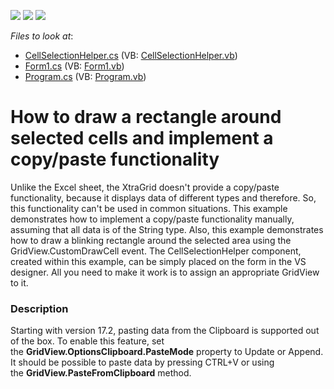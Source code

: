 <!-- default badges list -->
![](https://img.shields.io/endpoint?url=https://codecentral.devexpress.com/api/v1/VersionRange/128627995/17.2.3%2B)
[![](https://img.shields.io/badge/Open_in_DevExpress_Support_Center-FF7200?style=flat-square&logo=DevExpress&logoColor=white)](https://supportcenter.devexpress.com/ticket/details/E1603)
[![](https://img.shields.io/badge/📖_How_to_use_DevExpress_Examples-e9f6fc?style=flat-square)](https://docs.devexpress.com/GeneralInformation/403183)
<!-- default badges end -->
<!-- default file list -->
*Files to look at*:

* [CellSelectionHelper.cs](./CS/Q212929/CellSelectionHelper.cs) (VB: [CellSelectionHelper.vb](./VB/Q212929/CellSelectionHelper.vb))
* [Form1.cs](./CS/Q212929/Form1.cs) (VB: [Form1.vb](./VB/Q212929/Form1.vb))
* [Program.cs](./CS/Q212929/Program.cs) (VB: [Program.vb](./VB/Q212929/Program.vb))
<!-- default file list end -->
# How to draw a rectangle around selected cells and implement a copy/paste functionality


<p>Unlike the Excel sheet, the XtraGrid doesn't provide a copy/paste functionality, because it displays data of different types and therefore. So, this functionality can't be used in common situations. This example demonstrates how to implement a copy/paste functionality manually, assuming that all data is of the String type. Also, this example demonstrates how to draw a blinking rectangle around the selected area using the GridView.CustomDrawCell event. The CellSelectionHelper component, created within this example, can be simply placed on the form in the VS designer. All you need to make it work is to assign an appropriate GridView to it.</p>


<h3>Description</h3>

Starting with version 17.2, pasting data from the Clipboard is supported out of the box. To enable this feature, set the&nbsp;<strong>GridView.OptionsClipboard.PasteMode</strong>&nbsp;property to Update or Append. It should be possible to paste data by pressing CTRL+V or using the&nbsp;<strong>GridView.PasteFromClipboard</strong>&nbsp;method.

<br/>


